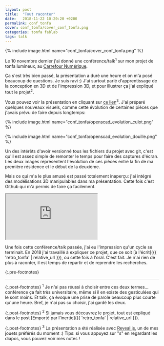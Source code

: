 ```yaml
---
layout: post
title:  "Tout raconter"
date:   2018-11-22 10:20:20 +0200
permalink: conf_tonfa
cover: conf_tonfa/cover_conf_tonfa.png
categories: tonfa fablab
tags: talk
---
```


{% include image.html name="conf_tonfa/cover_conf_tonfa.png" %}

Le 10 novembre dernier j'ai donné une conférence/talk<sup>1</sup> sur mon projet de tonfa lumineux, au <a href="http://www.cite-sciences.fr/fr/au-programme/lieux-ressources/carrefour-numerique2/" target='_blank'>Carrefour Numérique</a>.

Ça s'est très bien passé, la présentation a duré une heure et on m'a posé beaucoup de questions. Je suis ravi :) J'ai surtout parlé d'apprentissage de la conception en 3D et de l'impression 3D, et pour illustrer ça j'ai expliqué tout le projet<sup>2</sup>.
<!--more-->

Vous pouvez voir la présentation en cliquant sur [ce lien](https://ruff9.github.io/conf_bilan_tonfa/)<sup>3</sup>. J'ai préparé quelques nouveaux visuels, comme cette évolution de certaines pièces que j'avais prévu de faire depuis longtemps:

{% include image.html name="conf_tonfa/openscad_evolution_culot.png" %}

{% include image.html name="conf_tonfa/openscad_evolution_douille.png" %}

Un des intérêts d'avoir versionné tous les fichiers du projet avec git, c'est qu'il est assez simple de remonter le temps pour faire des captures d'écran. Les deux images représentent l'évolution de ces pièces entre la fin de ma première résidence et le début de la deuxième.

Mais ce qui m'a le plus amusé est passé totalement inaperçu: j'ai intégré des modélisations 3D manipulables dans ma présentation. Cette fois c'est Github qui m'a permis de faire ça facilement.

<iframe class='github-render' src="https://render.githubusercontent.com/view/solid?commit=8609fe5f18c8fea19bc04d6e6686881c530e23ad&amp;enc_url=68747470733a2f2f7261772e67697468756275736572636f6e74656e742e636f6d2f52756666392f4c696768742f383630396665356631386338666561313962633034643665363638363838316335333065323361642f73746c2f696e746572696575722e73746c&amp;nwo=Ruff9%2FLight&amp;path=stl%2Finterieur.stl&amp;repository_id=37383600&amp;repository_type=Repository#dc3b1000-4c8d-4edf-b070-0424e62d8d99">Viewer requires iframe.</iframe>
<br/>

Une fois cette conférence/talk passée, j'ai eu l'impression qu'un cycle se terminait. En 2018 j'ai travaillé à expliquer ce projet, que ce soit [à l'écrit]({{ 'retro_tonfa' | relative_url }}), ou cette fois à l'oral. C'est fait. Je n'ai rien de plus à raconter, il est temps de repartir et de reprendre les recherches.

{:.pre-footnotes}
<hr/>
{:.post-footnotes}
<sup>1</sup>  Je n'ai pas réussi à choisir entre ces deux termes... conférence ça fait très universitaire, même si il en existe des gesticulées qui le sont moins. Et talk, ça évoque une prise de parole beaucoup plus courte qu'une heure. Bref, je n'ai pas su choisir, j'ai gardé les deux.

{:.post-footnotes}
<sup>2</sup>  Si jamais vous découvrez le projet, tout est expliqué dans le post [Emporté par l'inertie]({{ 'retro_tonfa' | relative_url }}).

{:.post-footnotes}
<sup>3</sup> La présentation a été réalisée avec [Reveal.js](https://github.com/hakimel/reveal.js), un de mes jouets préférés du moment :) Tips: si vous appuyez sur "s" en regardant les diapos, vous pouvez voir mes notes !